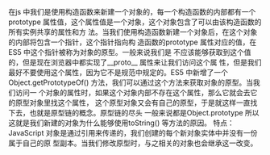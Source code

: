 在js 中我们是使用构造函数来新建一个对象的，每一个构造函数的内部都有一个prototype
属性值，这个属性值是一个对象，这个对象包含了可以由该构造函数的所有实例共享的属性和方
法。当我们使用构造函数新建一个对象后，在这个对象的内部将包含一个指针，这个指针指向构
造函数的prototype 属性对应的值，在ES5 中这个指针被称为对象的原型。一般来说我们是
不应该能够获取到这个值的，但是现在浏览器中都实现了__proto__ 属性来让我们访问这个属
性，但是我们最好不要使用这个属性，因为它不是规范中规定的。ES5 中新增了一个
Object.getPrototypeOf() 方法，我们可以通过这个方法来获取对象的原型。当我们访问一
个对象的属性时，如果这个对象内部不存在这个属性，那么它就会去它的原型对象里找这个属性，
这个原型对象又会有自己的原型，于是就这样一直找下去，也就是原型链的概念。原型链的尽头
一般来说都是Object.prototype 所以这就是我们新建的对象为什么能够使用toString()
等方法的原因。
特点：
JavaScript 对象是通过引用来传递的，我们创建的每个新对象实体中并没有一份属于自己的原
型副本。当我们修改原型时，与之相关的对象也会继承这一改变。
